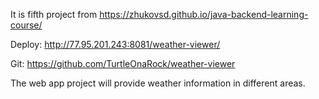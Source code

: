 It is fifth project from https://zhukovsd.github.io/java-backend-learning-course/

Deploy: http://77.95.201.243:8081/weather-viewer/
 
Git: https://github.com/TurtleOnaRock/weather-viewer

The web app project will provide weather information in different areas.